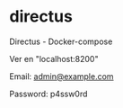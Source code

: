 # directus

Directus - Docker-compose

Ver en "localhost:8200"

Email: admin@example.com

Password: p4ssw0rd 

